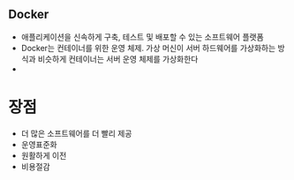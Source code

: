 ## Docker

- 애플리케이션을 신속하게 구축, 테스트 및 배포할 수 있는 소프트웨어 플랫폼
- Docker는 컨테이너를 위한 운영 체제. 가상 머신이 서버 하드웨어를 가상화하는 방식과 비슷하게 컨테이너는 서버 운영 체제를 가상화한다
- 
# 장점
- 더 많은 소프트웨어를 더 빨리 제공
- 운영표준화
- 원활하게 이전
- 비용절감